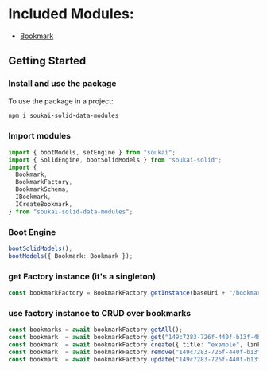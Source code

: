 # Included Modules:

- [Bookmark](https://pdsinterop.org/conventions/bookmark/)

## Getting Started

### Install and use the package

To use the package in a project:

```bash
npm i soukai-solid-data-modules
```

### Import modules

```ts
import { bootModels, setEngine } from "soukai";
import { SolidEngine, bootSolidModels } from "soukai-solid";
import {
  Bookmark,
  BookmarkFactory,
  BookmarkSchema,
  IBookmark,
  ICreateBookmark,
} from "soukai-solid-data-modules";
```
### Boot Engine
```ts
bootSolidModels();
bootModels({ Bookmark: Bookmark });
```

### get Factory instance (it's a singleton)
```ts
const bookmarkFactory = BookmarkFactory.getInstance(baseUri + "/bookmarks/");
```

### use factory instance to CRUD over bookmarks
```ts
const bookmarks = await bookmarkFactory.getAll();
const bookmark  = await bookmarkFactory.get("149c7283-726f-440f-b13f-4b9d704ac051");
const bookmark  = await bookmarkFactory.create({ title: "example", link: "https://example.com" });
const bookmark  = await bookmarkFactory.remove("149c7283-726f-440f-b13f-4b9d704ac051");
const bookmark  = await bookmarkFactory.update("149c7283-726f-440f-b13f-4b9d704ac051", { title: "example", link: "https://example.com" });
```

